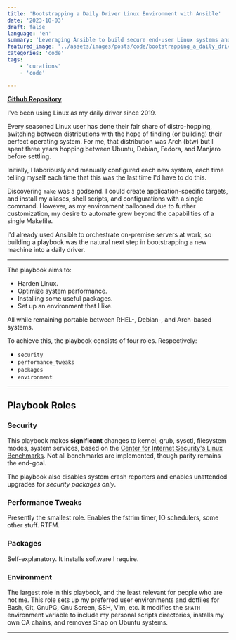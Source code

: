 ```yaml
---
title: 'Bootstrapping a Daily Driver Linux Environment with Ansible'
date: '2023-10-03'
draft: false
language: 'en'
summary: 'Leveraging Ansible to build secure end-user Linux systems and support my distro-hopping habit.'
featured_image: '../assets/images/posts/code/bootstrapping_a_daily_driver_linux_environment_with_ansible.png'
categories: 'code'
tags: 
    - 'curations'
    - 'code'

---
```

[**Github Repository**](https://github.com/caseysparkz/env)

I've been using Linux as my daily driver since 2019.

Every seasoned Linux user has done their fair share of distro-hopping, switching between distributions with the
hope of finding (or building) their perfect operating system. For me, that distribution was Arch (btw) but I
spent three years hopping between Ubuntu, Debian, Fedora, and Manjaro before settling.

Initially, I laboriously and manually configured each new system, each time telling myself each time that this was
the last time I'd have to do this.

Discovering `make` was a godsend. I could create application-specific targets, and install my aliases, shell
scripts, and configurations with a single command. However, as my environment ballooned due to further
customization, my desire to automate grew beyond the capabilities of a single Makefile.

I'd already used Ansible to orchestrate on-premise servers at work, so building a playbook was the natural next
step in bootstrapping a new machine into a daily driver.

---

The playbook aims to:
* Harden Linux.
* Optimize system performance.
* Installing some useful packages.
* Set up an environment that I like.

All while remaining portable between RHEL-, Debian-, and Arch-based systems.

To achieve this, the playbook consists of four roles. Respectively:
* `security`
* `performance_tweaks`
* `packages`
* `environment`

---
## Playbook Roles
### Security
This playbook makes **significant** changes to kernel, grub, sysctl, filesystem modes, system services, based on
the [Center for Internet Security's Linux Benchmarks](https://www.cisecurity.org/benchmark). Not all benchmarks
are implemented, though parity remains the end-goal.

The playbook also disables system crash reporters and enables unattended upgrades for _security packages only_.


### Performance Tweaks
Presently the smallest role. Enables the fstrim timer, IO schedulers, some other stuff. RTFM.


### Packages
Self-explanatory. It installs software I require.


### Environment
The largest role in this playbook, and the least relevant for people who are not me.
This role sets up my preferred user environments and dotfiles for Bash, Git, GnuPG, Gnu Screen, SSH, Vim, etc.
It modifies the `$PATH` environment variable to include my personal scripts directories, installs my own CA
chains, and removes Snap on Ubuntu systems.

---
